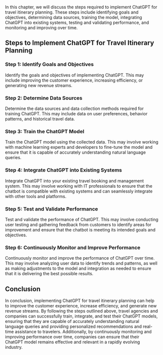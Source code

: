 
In this chapter, we will discuss the steps required to implement ChatGPT for travel itinerary planning. These steps include identifying goals and objectives, determining data sources, training the model, integrating ChatGPT into existing systems, testing and validating performance, and monitoring and improving over time.

Steps to Implement ChatGPT for Travel Itinerary Planning
--------------------------------------------------------

### Step 1: Identify Goals and Objectives

Identify the goals and objectives of implementing ChatGPT. This may include improving the customer experience, increasing efficiency, or generating new revenue streams.

### Step 2: Determine Data Sources

Determine the data sources and data collection methods required for training ChatGPT. This may include data on user preferences, behavior patterns, and historical travel data.

### Step 3: Train the ChatGPT Model

Train the ChatGPT model using the collected data. This may involve working with machine learning experts and developers to fine-tune the model and ensure that it is capable of accurately understanding natural language queries.

### Step 4: Integrate ChatGPT into Existing Systems

Integrate ChatGPT into your existing travel booking and management system. This may involve working with IT professionals to ensure that the chatbot is compatible with existing systems and can seamlessly integrate with other tools and platforms.

### Step 5: Test and Validate Performance

Test and validate the performance of ChatGPT. This may involve conducting user testing and gathering feedback from customers to identify areas for improvement and ensure that the chatbot is meeting its intended goals and objectives.

### Step 6: Continuously Monitor and Improve Performance

Continuously monitor and improve the performance of ChatGPT over time. This may involve analyzing user data to identify trends and patterns, as well as making adjustments to the model and integration as needed to ensure that it is delivering the best possible results.

Conclusion
----------

In conclusion, implementing ChatGPT for travel itinerary planning can help to improve the customer experience, increase efficiency, and generate new revenue streams. By following the steps outlined above, travel agencies and companies can successfully train, integrate, and test their ChatGPT models, ensuring that they are capable of accurately understanding natural language queries and providing personalized recommendations and real-time assistance to travelers. Additionally, by continuously monitoring and improving performance over time, companies can ensure that their ChatGPT model remains effective and relevant in a rapidly evolving industry.
